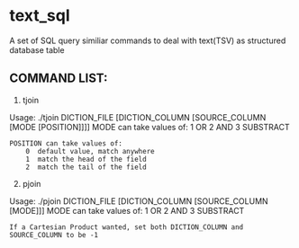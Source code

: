 # text_sql
A set of SQL query similiar commands to deal with text(TSV) as structured database table


COMMAND LIST:
--------------------------------------------------------
1. tjoin

Usage: ./tjoin DICTION_FILE [DICTION_COLUMN [SOURCE_COLUMN [MODE [POSITION]]]]
    MODE can take values of:
        1   OR
        2   AND
        3   SUBSTRACT

    POSITION can take values of:
        0  default value, match anywhere
        1  match the head of the field
        2  match the tail of the field


2. pjoin

Usage: ./pjoin DICTION_FILE [DICTION_COLUMN [SOURCE_COLUMN [MODE]]]
    MODE can take values of:
        1   OR
        2   AND
        3   SUBSTRACT

	If a Cartesian Product wanted, set both DICTION_COLUMN and SOURCE_COLUMN to be -1

